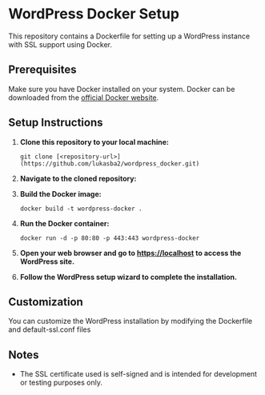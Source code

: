 # WordPress Docker Setup

This repository contains a Dockerfile for setting up a WordPress instance with SSL support using Docker.

## Prerequisites

Make sure you have Docker installed on your system. Docker can be downloaded from the [official Docker website](https://www.docker.com/get-started).

## Setup Instructions

1. **Clone this repository to your local machine:**

    ```
    git clone [<repository-url>](https://github.com/lukasba2/wordpress_docker.git)
    ```

2. **Navigate to the cloned repository:**

3. **Build the Docker image:**

    ```
    docker build -t wordpress-docker .
    ```

4. **Run the Docker container:**

    ```
    docker run -d -p 80:80 -p 443:443 wordpress-docker
    ```

5. **Open your web browser and go to [https://localhost](https://localhost) to access the WordPress site.**

6. **Follow the WordPress setup wizard to complete the installation.**

## Customization

You can customize the WordPress installation by modifying the Dockerfile and default-ssl.conf files

## Notes

- The SSL certificate used is self-signed and is intended for development or testing purposes only.

